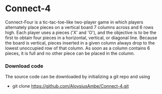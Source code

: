 # Connect-4
Connect-Four is a tic-tac-toe-like two-player game in which players alternately place pieces on a vertical board 7 columns across and 6 rows high.
Each player uses a pieces ('X' and 'O'), and the objective is to be the first to obtain
four pieces in a horizontal, vertical, or diagonal line. Because the board is vertical, pieces inserted in a given column always drop to the lowest
unoccupied row of that column. As soon as a column contains 6 pieces, it is full and no other piece can be placed in the column.

### Download code
The source code can be downloaded by initializing a git repo and using
  - git clone https://github.com/AloysiusAmbe/Connect-4.git
